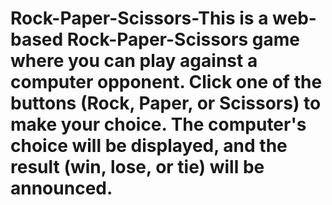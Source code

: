 # Rock-Paper-Scissors-This is a web-based Rock-Paper-Scissors game where you can play against a computer opponent. Click one of the buttons (Rock, Paper, or Scissors) to make your choice. The computer's choice will be displayed, and the result (win, lose, or tie) will be announced.
